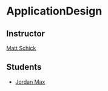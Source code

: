 # ApplicationDesign


## Instructor

[Matt Schick](https://github.com/schickm)

## Students

* [Jordan Max](https://github.com/jordmax12)